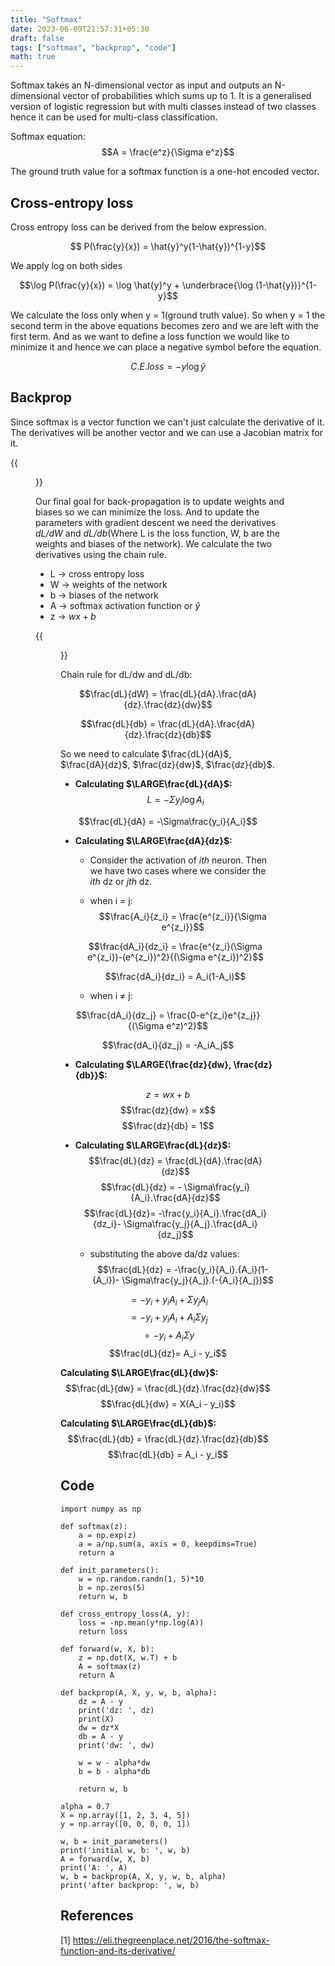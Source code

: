 ```yaml
---
title: "Softmax"
date: 2023-06-09T21:57:31+05:30
draft: false
tags: ["softmax", "backprop", "code"]
math: true
---
```



Softmax takes an N-dimensional vector as input and outputs an N-dimensional vector of probabilities which sums up to 1. It is a generalised version of logistic regression but with multi classes instead of two classes hence it can be used for multi-class classification.

 Softmax equation:
$$A = \frac{e^z}{\Sigma e^z}$$

The ground truth value for a softmax function is a one-hot encoded vector.

## Cross-entropy loss
Cross entropy loss can be derived from the below expression.

$$ P(\frac{y}{x}) = \hat{y}^y(1-\hat{y})^{1-y}$$

We apply log on both sides

$$\log P(\frac{y}{x}) = \log \hat{y}^y + \underbrace{\log (1-\hat{y})}^{1-y}$$

We calculate the loss only when y = 1(ground truth value). So when y = 1 the second term in the above equations becomes zero and we are left with the first term. And as we want to define a loss function we would like to minimize it and hence we can place a negative symbol before the equation.

$$C.E.loss = -y\log \hat{y}$$

## Backprop

Since softmax is a vector function we can't just calculate the derivative of it. The derivatives will be another vector and we can use a Jacobian matrix for it.

{{<figure src = "/images/nn.png" caption = "The above network is considered for backprop. The output layer is a softmax layer">}}

Our final goal for back-propagation is to update weights and biases so we can minimize the loss. And to update the parameters with gradient descent we need the derivatives *dL/dW* and *dL/db*(Where L is the loss function, W, b are the weights and biases of the network). We calculate the two derivatives using the chain rule.

- L -> cross entropy loss
- W -> weights of the network
- b -> biases of the network
- A -> softmax activation function or $\hat{y}$
- z -> $wx + b$

{{<figure src = "/images/flow.png">}}

Chain rule for dL/dw and dL/db:

$$\frac{dL}{dW} = \frac{dL}{dA}.\frac{dA}{dz}.\frac{dz}{dw}$$

$$\frac{dL}{db} = \frac{dL}{dA}.\frac{dA}{dz}.\frac{dz}{db}$$

So we need to calculate $\frac{dL}{dA}$, $\frac{dA}{dz}$, $\frac{dz}{dw}$, $\frac{dz}{db}$.

- __Calculating $\LARGE\frac{dL}{dA}$:__
$$L = -\Sigma {y_i}\log{A_i}$$

$$\frac{dL}{dA} = -\Sigma\frac{y_i}{A_i}$$

- **Calculating $\LARGE\frac{dA}{dz}$:**

    - Consider the activation of *ith* neuron. Then we have two cases where we consider the *ith* dz or *jth* dz.

    - when i = j:
    $$\frac{A_i}{z_i} = \frac{e^{z_i}}{\Sigma e^{z_i}}$$

    $$\frac{dA_i}{dz_i} = \frac{e^{z_i}(\Sigma e^{z_i})-(e^{z_i})^2}{(\Sigma e^{z_i})^2}$$

    $$\frac{dA_i}{dz_i} = A_i(1-A_i)$$

    - when i $\not =$ j:

$$\frac{dA_i}{dz_j} = \frac{0-e^{z_i}e^{z_j}}{(\Sigma e^z)^2}$$

$$\frac{dA_i}{dz_j} = -A_iA_j$$

- **Calculating $\LARGE{\frac{dz}{dw}, \frac{dz}{db}}$:**

$$z = wx + b$$
$$\frac{dz}{dw} = x$$
$$\frac{dz}{db} = 1$$

- **Calculating $\LARGE\frac{dL}{dz}$:**
$$\frac{dL}{dz} = \frac{dL}{dA}.\frac{dA}{dz}$$
$$\frac{dL}{dz} = - \Sigma\frac{y_i}{A_i}.\frac{dA}{dz}$$
$$\frac{dL}{dz}= -\frac{y_i}{A_i}.\frac{dA_i}{dz_i}- \Sigma\frac{y_j}{A_j}.\frac{dA_i}{dz_j}$$

    - substituting the above da/dz values:
$$\frac{dL}{dz} = -\frac{y_i}{A_i}.{A_i}(1-{A_i})- \Sigma\frac{y_j}{A_j}.(-{A_i}{A_j})$$

$$= - {y_i} + {y_i}{A_i} + \Sigma{y_j}{A_i}$$
$$= - {y_i} + {y_i}{A_i} + {A_i}\Sigma{y_j}$$
$$= - {y_i} + A_i\Sigma y$$
$$\frac{dL}{dz}= A_i - y_i$$


**Calculating $\LARGE\frac{dL}{dw}$:**
$$\frac{dL}{dw} = \frac{dL}{dz}.\frac{dz}{dw}$$
$$\frac{dL}{dw} = X(A_i - y_i)$$

**Calculating $\LARGE\frac{dL}{db}$:**
$$\frac{dL}{db} = \frac{dL}{dz}.\frac{dz}{db}$$
$$\frac{dL}{db} = A_i - y_i$$

## Code
```
import numpy as np

def softmax(z):
    a = np.exp(z)
    a = a/np.sum(a, axis = 0, keepdims=True)
    return a

def init_parameters():
    w = np.random.randn(1, 5)*10
    b = np.zeros(5)
    return w, b

def cross_entropy_loss(A, y):
    loss = -np.mean(y*np.log(A))
    return loss

def forward(w, X, b):
    z = np.dot(X, w.T) + b
    A = softmax(z)
    return A

def backprop(A, X, y, w, b, alpha):
    dz = A - y
    print('dz: ', dz)
    print(X)
    dw = dz*X
    db = A - y
    print('dw: ', dw)
    
    w = w - alpha*dw
    b = b - alpha*db
    
    return w, b
```
```
alpha = 0.7
X = np.array([1, 2, 3, 4, 5])
y = np.array([0, 0, 0, 0, 1])

w, b = init_parameters()
print('initial w, b: ', w, b)
A = forward(w, X, b)
print('A: ', A)
w, b = backprop(A, X, y, w, b, alpha)
print('after backprop: ', w, b)
```
## References

[1] https://eli.thegreenplace.net/2016/the-softmax-function-and-its-derivative/


